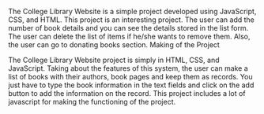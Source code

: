 The College Library Website is a simple project developed using JavaScript, CSS, and HTML. This project is an interesting project. The user can add the number of book details and you can see the details stored in the list form. The user can delete the list of items if he/she wants to remove them. Also, the user can go to donating books section.
Making of the Project

The College Library Website project is simply in HTML, CSS, and JavaScript. Taking about the features of this system, the user can make a list of books with their authors, book pages and keep them as records. You just have to type the book information in the text fields and click on the add button to add the information on the record. This project includes a lot of javascript for making the functioning of the project.
